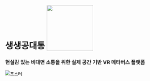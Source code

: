 # 생생공대통 <img src="https://user-images.githubusercontent.com/78535339/169462650-14f6e10b-93f1-4bd3-90a6-425d89a21911.png" width="150" style="vertical-align: text-bottom;"/>
### 현실감 있는 비대면 소통을 위한 실제 공간 기반 VR 메타버스 플랫폼


![포스터](https://user-images.githubusercontent.com/78535339/169461184-0979aa94-8535-4cba-b2b6-919addd1d39e.jpg)
